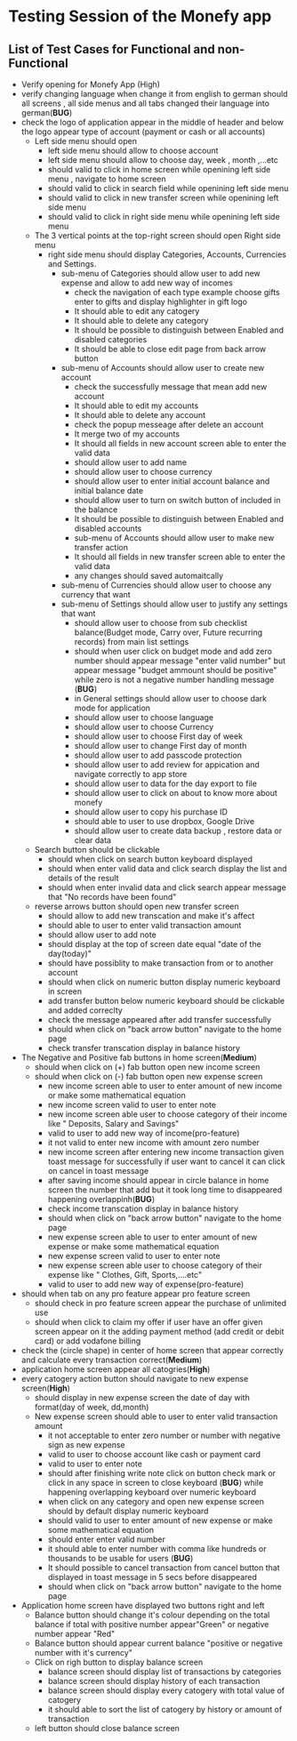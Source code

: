 # Testing Session of the Monefy app
## List of Test Cases for Functional and non-Functional
* Verify opening for Monefy App (High)
* verify changing language when change it from english to german should all screens , all side menus and all tabs changed their language into german(**BUG**)
* check the logo of application appear in the middle of header and below the logo appear type of account (payment or cash or all accounts)
  * Left side menu should open
    *  left side menu should allow to choose account
    *  left side menu should allow to choose day, week , month ,...etc
    *  should valid to click in home screen while openining left side menu , navigate to home screen
    *  should valid to click in search field while openining left side menu 
    *  should valid to click in new transfer screen while openining left side menu 
    *  should valid to click in right side menu while openining left side menu 
   *  The 3 vertical points at the top-right screen   should open Right side menu
        *    right side menu should display Categories, Accounts, Currencies and Settings.
             *    sub-menu of Categories should allow user to add new expense and allow to add new way of incomes
                  *    check the navigation of each type example choose gifts enter to gifts and display highlighter in gift logo
                  *    It should able to edit any catogery
                  *   It should able to delete any category
                  *   It should be possible to distinguish between Enabled and disabled categories
                  *   It should be able to close edit page from back arrow button
             *   sub-menu of Accounts should allow user to create new account
                 *   check the successfully message that mean add new account
                  *    It should able to edit my accounts
                  *   It should able to delete any account
                  *   check the popup messeage after delete an account 
                  *   It merge two of my accounts
                  *   It should all fields in new account screen able to enter the valid data
                  *   should allow user to add name 
                  *   should allow user to choose currency
                  *   should allow user to enter initial account balance and initial balance date 
                  *   should allow user to turn on switch button of included in the balance 
                  *   It should be possible to distinguish between Enabled and disabled accounts
                  *   sub-menu of Accounts should allow user to make new transfer action
                  *   It should all fields in new transfer screen able to enter the valid data
                  *   any changes should saved automaitcally
              *  sub-menu of Currencies should allow user to choose any currency that want
              *   sub-menu of Settings should allow user to justify any settings that want
                  *   should allow user to choose from sub checklist balance(Budget mode, Carry over, Future recurring records) from main list settings
                  *   should when user click on budget mode and add zero number should appear message "enter valid number" but appear message "budget ammount should be positive" while zero is not a negative number handling message (**BUG**)
                  *   in General settings should allow user to choose dark mode for application
                  *   should allow user to choose language
                  *   should allow user to choose Currency
                  *   should allow user to choose First day of week
                  *   should allow user to change First day of month
                  *   should allow user to add passcode protection
                  *   should allow user to add review for appication and navigate correctly to app store
                  *   should allow user to data for the day export to file
                  *   should allow user to click on about to know more about monefy
                  *   should allow user to copy his purchase ID 
                  *   should able to user to use dropbox, Google Drive
                  *   should allow user to create data backup , restore data or clear data
     * Search button should be clickable
       *  should when click on search button keyboard displayed
       *  should when enter valid data and click search display the list and details of the result
       *  should when enter invalid data and click search appear message that "No records have been found"
    * reverse arrows button should open new transfer screen 
      * should allow to add new transcation and make it's affect
      * should able to user to enter valid transaction amount
      * should allow user to add note 
      * should display at the top of screen date equal "date of the day(today)"
      * should have possiblity to make transaction from or to another account
      * should when click on numeric button display numeric keyboard in screen 
      * add transfer button below numeric keyboard should be clickable and added correclty
      * check the message appeared after add transfer successfully
      * should when click on "back arrow button" navigate to the home page
      * check transfer transcation display in balance history
* The Negative and Positive fab buttons in home screen(**Medium**) 
  * should when click on (+) fab button open new income screen 
  * should when click on (-) fab button open new expense screen
    * new income screen able to user to enter amount of new income or make some mathematical equation 
    * new income screen valid to user to enter note
    * new income screen able user to choose category of their income like " Deposits, Salary and Savings" 
    * valid to user to add new way of income(pro-feature)
    * it not valid to enter new income with amount zero number
    * new income screen after entering new income transaction given toast message for successfully if user want to cancel it can click on cancel in toast message 
    * after saving income should appear in circle balance in home screen the number that add but it took long time to disappeared happening overlappinh(**BUG**)
    * check income transcation display in balance history
    * should when click on "back arrow button" navigate to the home page
    * new expense screen able to user to enter amount of new expense or make some mathematical equation 
    *  new expense screen valid to user to enter note
    *  new expense screen able user to choose category of their expense like " Clothes, Gift, Sports,....etc"
    *  valid to user to add new way of expense(pro-feature)
 * should when tab on any pro feature appear pro feature screen
   * should check in pro feature screen appear the purchase of unlimited use
   * should when click to claim my offer if user have an offer given screen appear on it the adding payment method (add credit or debit card) or add vodafone billing
  * check the (circle shape) in center of home screen that appear correctly and calculate every transaction correct(**Medium**)
  * application home screen appear all catogries(**High**)
  * every catogery action button should navigate to new expense screen(**High**)
    * should display in new expense screen the date of day with format(day of week, dd,month)
    * New expense screen should able to user to enter valid transaction amount
      * it not acceptable to enter zero number or number with negative sign as new expense 
      * valid to user to choose account like cash or payment card
      * valid to user to enter note
      * should after finishing write note click on button check mark or click in any space in screen to close keyboard (**BUG**) while happening overlapping keyboard over numeric keyboard
      * when click on any category and open new expense screen should by default display numeric keyboard
      * should valid to user to enter amount of new expense or make some mathematical equation 
      * should enter enter valid number 
      * it should able to enter number with comma like hundreds or thousands to be usable for users (**BUG**)
      * It should possible to cancel transaction from cancel button that displayed in toast message in 5 secs before disappeared
      * should when click on "back arrow button" navigate to the home page
   * Application home screen have displayed two buttons right and left
        * Balance button should change it's colour depending on the total balance if total with positive number appear"Green" or negative number appear "Red"
        * Balance button should appear current balance "positive or negative number with it's currency"
      * Click on righ button to display balance screen
        * balance screen should display list of transactions by categories
        * balance screen should display history of each transaction
        * balance screen should display every catogery with total value of catogery
        * it should able to sort the list of catogery by history or amount of transaction
      * left button should close balance screen